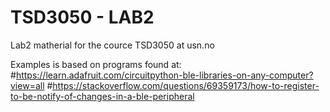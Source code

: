 # TSD3050 - LAB2
Lab2 matherial for the cource TSD3050 at usn.no

Examples is based on programs found at:
#https://learn.adafruit.com/circuitpython-ble-libraries-on-any-computer?view=all
#https://stackoverflow.com/questions/69359173/how-to-register-to-be-notify-of-changes-in-a-ble-peripheral


